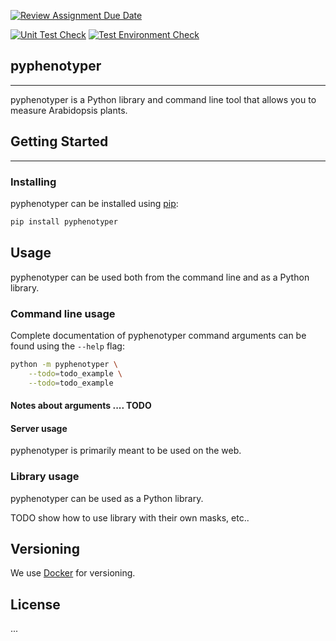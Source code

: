 [![Review Assignment Due Date](https://classroom.github.com/assets/deadline-readme-button-24ddc0f5d75046c5622901739e7c5dd533143b0c8e959d652212380cedb1ea36.svg)](https://classroom.github.com/a/N8yudTb1)

[![Unit Test Check](https://github.com/BorislavNachev220472/GAction/actions/workflows/dev_deployment.yml/badge.svg?branch=dev)](https://github.com/BorislavNachev220472/GAction/actions/workflows/dev_deployment.yml) [![Test Environment Check](https://github.com/BorislavNachev220472/GAction/actions/workflows/main_deployment.yml/badge.svg)](https://github.com/BorislavNachev220472/GAction/actions/workflows/main_deployment.yml)

## pyphenotyper

---
pyphenotyper is a Python library and command line tool that allows you to measure Arabidopsis plants.

## Getting Started

---

### Installing

pyphenotyper can be installed using [pip](https://pypi.org/project/pip/):

```sh
pip install pyphenotyper
```

## Usage

pyphenotyper can be used both from the command line and as a Python library.

### Command line usage

Complete documentation of pyphenotyper command arguments can be found using the `--help` flag:

```sh
python -m pyphenotyper \
    --todo=todo_example \
    --todo=todo_example
```

#### Notes about arguments .... TODO

#### Server usage

pyphenotyper is primarily meant to be used on the web.

### Library usage

pyphenotyper can be used as a Python library.

TODO show how to use library with their own masks, etc..

## Versioning

We use [Docker](https://hub.docker.com/) for versioning.

## License

...

